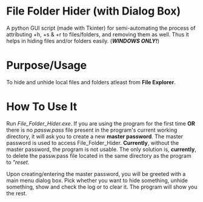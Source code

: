 # File Folder Hider (with Dialog Box)
 A python GUI script (made with Tkinter) for semi-automating the process of attributing +h, +s & +r to files/folders, and removing them as well. Thus it helps in hiding files and/or folders easily. (***WINDOWS ONLY!***)

# Purpose/Usage
 To hide and unhide local files and folders atleast from **File Explorer**.

 # How To Use It
 Run *File_Folder_Hider.exe*. If you are using the program for the first time **OR** there is no *passw.pass* file present in the program's current working directory, it will  ask you to create a new **master password**. The master password is used to access File_Folder_Hider. **Currently**, without the master password, the program is not usable. The only solution is, **currently**, to delete the passw.pass file located in the same directory as the program to *"reset*.

 Upon creating/entering the master password, you will be greeted with a main menu dialog box. Pick whether you want to hide something, unhide something, show and check the log or to clear it. The program will show you the rest.